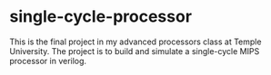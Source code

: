# single-cycle-processor
This is the final project in my advanced processors class at Temple University. The project is to build and simulate a single-cycle MIPS processor in verilog.
